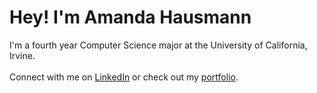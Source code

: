 # Hey! I'm Amanda Hausmann
I'm a fourth year Computer Science major at the University of California, Irvine.
<br>
<br>
Connect with me on [LinkedIn](https://www.linkedin.com/in/amandahaus) or check out my [portfolio](https://amandahaus.github.io).
